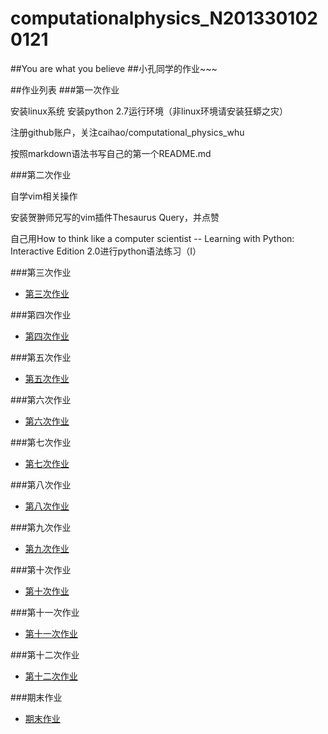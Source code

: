 # computationalphysics_N2013301020121
##You are what you believe
##小孔同学的作业~~~

##作业列表
###第一次作业

安装linux系统
安装python 2.7运行环境（非linux环境请安装狂蟒之灾）

注册github账户，关注caihao/computational_physics_whu

按照markdown语法书写自己的第一个README.md

###第二次作业

自学vim相关操作

安装贺翀师兄写的vim插件Thesaurus Query，并点赞

自己用How to think like a computer scientist -- Learning with Python: Interactive Edition 2.0进行python语法练习（I）

###第三次作业
- [第三次作业](https://github.com/jingweiKong/computationalphysics_N2013301020121/blob/master/new%204.py)

###第四次作业
- [第四次作业](https://www.zybuluo.com/xiaokong/note/410376)
 
###第五次作业
- [第五次作业](https://www.zybuluo.com/xiaokong/note/410135)

###第六次作业
- [第六次作业](https://www.zybuluo.com/xiaokong/note/410387)

###第七次作业
- [第七次作业](https://www.zybuluo.com/xiaokong/note/411920)

###第八次作业
- [第八次作业](https://www.zybuluo.com/xiaokong/note/411943)

###第九次作业
- [第九次作业](https://www.zybuluo.com/xiaokong/note/413191)

###第十次作业
- [第十次作业](https://www.zybuluo.com/xiaokong/note/413365)

###第十一次作业
- [第十一次作业](https://www.zybuluo.com/xiaokong/note/414167)

###第十二次作业
- [第十二次作业](https://www.zybuluo.com/xiaokong/note/414542)

###期末作业
- [期末作业](https://github.com/jingweiKong/computationalphysics_N2013301020121/blob/master/期末作业.pdf)
